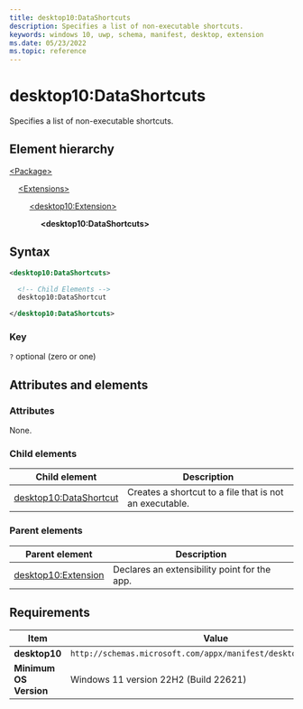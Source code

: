 ```yaml
---
title: desktop10:DataShortcuts
description: Specifies a list of non-executable shortcuts.
keywords: windows 10, uwp, schema, manifest, desktop, extension
ms.date: 05/23/2022
ms.topic: reference
---
```


# desktop10:DataShortcuts

Specifies a list of non-executable shortcuts.

## Element hierarchy

[\<Package\>](element-package.md)

&nbsp;&nbsp;&nbsp;&nbsp;[\<Extensions\>](element-1-extensions.md)

&nbsp;&nbsp;&nbsp;&nbsp; &nbsp;&nbsp;&nbsp;&nbsp;[\<desktop10:Extension\>](element-desktop10-extension.md)

&nbsp;&nbsp;&nbsp;&nbsp; &nbsp;&nbsp;&nbsp;&nbsp; &nbsp;&nbsp;&nbsp;&nbsp;**\<desktop10:DataShortcuts\>**

## Syntax

```xml
<desktop10:DataShortcuts>

  <!-- Child Elements -->
  desktop10:DataShortcut

</desktop10:DataShortcuts>
```

### Key

`?` optional (zero or one)

## Attributes and elements

### Attributes

None.

### Child elements

| Child element | Description |
|-|-|
| [desktop10:DataShortcut](element-desktop10-datashortcut.md) | Creates a shortcut to a file that is not an executable. |

### Parent elements

| Parent element | Description |
|-|-|
| [desktop10:Extension](element-desktop10-extension.md) | Declares an extensibility point for the app. |

## Requirements

| Item  | Value  |
|--|--|
| **desktop10** | `http://schemas.microsoft.com/appx/manifest/desktop/windows10/10` |
| **Minimum OS Version** | Windows 11 version 22H2 (Build 22621) |
